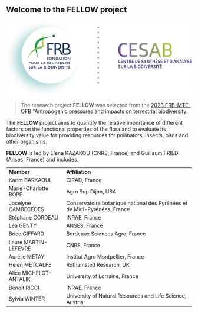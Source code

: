 ## Welcome to the FELLOW project

[![](https://github.com/FELLOW-flora/.github/raw/main/profile/logo-FRB-Cesab-francais.jpg)](https://www.fondationbiodiversite.fr/en/the-frb-in-action/programs-and-projects/le-cesab/fellow/)

> The research project **FELLOW** was selected from the [2023 FRB-MTE-OFB "Antropogenic pressures and impacts on terrestrial biodiversity](https://www.fondationbiodiversite.fr/en/calls/appel-a-projets-frb-mte-ofb-2023-pressions-anthropiques-et-impacts-sur-la-biodiversite-terrestre/).

The **FELLOW** project aims to quantify the relative importance of different factors on the functional properties of the flora and to evaluate its biodiversity value for providing resources for pollinators, insects, birds and other organisms.

**FELLOW** is led by Elena KAZAKOU (CNRS, France) and Guillaum FRIED (Anses, France) and includes:

<table>
  <tr>
    <td><b>Member</b></td>
    <td><b>Affiliation</b></td>
  </tr>
  <tr>
    <td>Karim BARKAOUI</td>
    <td>CIRAD, France</td>
  </tr>
  <tr>
    <td>Marie-Charlotte BOPP</td>
    <td>Agro Sup Dijon, USA</td>
  </tr>
  <tr>
    <td>Jocelyne CAMBECEDES</td>
    <td>Conservatoire botanique national des Pyrénées et de Midi-Pyrénées, France</td>
  </tr>
  <tr>
    <td>Stéphane CORDEAU</td>
    <td>INRAE, France</td>
  </tr>
  <tr>
    <td>Léa GENTY</td>
    <td>ANSES, France</td>
  </tr>
  <tr>
    <td>Brice GIFFARD</td>
    <td>Bordeaux Sciences Agro, France</td>
  </tr>
  <tr>
    <td>Laure MARTIN-LEFEVRE</td>
    <td>CNRS, France</td>
  </tr>
  <tr>
    <td>Aurélie METAY</td>
    <td>Institut Agro Montpellier, France</td>
  </tr>
  <tr>
    <td>Helen METCALFE</td>
    <td>Rothamsted Research, UK</td>
  </tr>
  <tr>
    <td>Alice MICHELOT-ANTALIK</td>
    <td>University of Lorraine, France</td>
  </tr>
  <tr>
    <td>Benoît RICCI</td>
    <td>INRAE, France</td>
  </tr>
  <tr>
    <td>Sylvia WINTER</td>
    <td>University of Natural Resources and Life Science, Austria</td>
  </tr>
</table>

